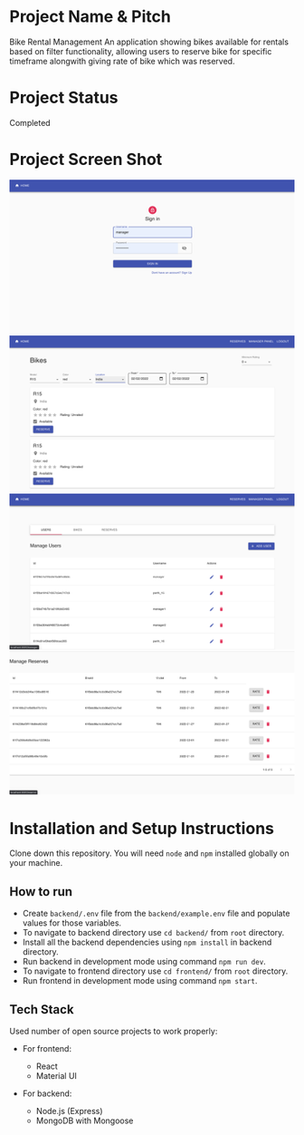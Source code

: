 # Project Name & Pitch

Bike Rental Management
An application showing bikes available for rentals based on filter functionality, allowing users to reserve bike for specific timeframe alongwith giving rate of bike which was reserved.

# Project Status

Completed

# Project Screen Shot

![SignIn](./res/Signin.png "Signin")
![HomePage](./res/Home_screen.png "Home Screen")
![Manager Panel](./res/Manager_panel.png "Manager Panel")
![Reserves](./res/Reserves.png "Reserves")

# Installation and Setup Instructions

Clone down this repository. You will need `node` and `npm` installed globally on your machine.

## How to run

- Create `backend/.env` file from the `backend/example.env` file and populate values for those variables.
- To navigate to backend directory use `cd backend/` from `root` directory.
- Install all the backend dependencies using `npm install` in backend directory.
- Run backend in development mode using command `npm run dev`.
- To navigate to frontend directory use `cd frontend/` from `root` directory.
- Run frontend in development mode using command `npm start`.

## Tech Stack

Used number of open source projects to work properly:

- For frontend:

  - React
  - Material UI

- For backend:
  - Node.js (Express)
  - MongoDB with Mongoose
